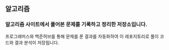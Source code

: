 ## 알고리즘

### 알고리즘 사이트에서 풀어본 문제를 기록하고 정리한 저장소입니다.

프로그래머스와 백준허브를 통해 문제를 푼 결과를 자동화하여 이 레포지토리로 풀이 코드와 결과 분석이 저장됩니다.
